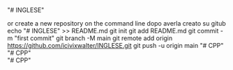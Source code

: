 "# INGLESE" 


or create a new repository on the command line dopo averla creato su gitub
echo "# INGLESE" >> README.md
git init
git add README.md
git commit -m "first commit"
git branch -M main
git remote add origin https://github.com/icivixwalter/INGLESE.git
git push -u origin main
"# CPP"  
"# CPP"  
"# CPP" 
